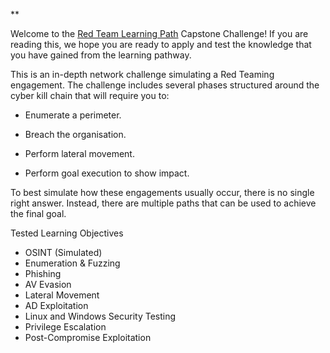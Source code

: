 **

Welcome to the [Red Team Learning Path](https://www.kairoshack.com/walkthroughs/tryhackme/learning-path/red-team) Capstone Challenge! If you are reading this, we hope you are ready to apply and test the knowledge that you have gained from the learning pathway.

This is an in-depth network challenge simulating a Red Teaming engagement. The challenge includes several phases structured around the cyber kill chain that will require you to:

- Enumerate a perimeter.
    
- Breach the organisation. 
    
- Perform lateral movement.
    
- Perform goal execution to show impact.
    

To best simulate how these engagements usually occur, there is no single right answer. Instead, there are multiple paths that can be used to achieve the final goal.

Tested Learning Objectives  

- OSINT (Simulated)
- Enumeration & Fuzzing
- Phishing
- AV Evasion
- Lateral Movement
- AD Exploitation
- Linux and Windows Security Testing
- Privilege Escalation
- Post-Compromise Exploitation